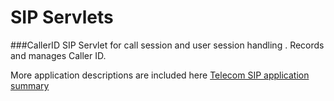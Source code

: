 ﻿SIP Servlets 
==============

###CallerID
SIP Servlet for call session and user session handling . Records and manages Caller ID. 


More application descriptions are included here [Telecom SIP application summary]


[Telecom SIP application summary]:https://altanaitelecom.wordpress.com/2014/01/15/applications-for-telecom-providers-that-cater-to-sip/
[Music on hold SIP Servlet Application ]:https://altanaitelecom.wordpress.com/2013/07/17/music-on-hold/
